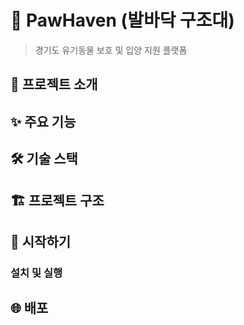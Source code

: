 # 🐾 PawHaven (발바닥 구조대)

> 경기도 유기동물 보호 및 입양 지원 플랫폼

## 📖 프로젝트 소개

## ✨ 주요 기능

## 🛠 기술 스택

## 🏗 프로젝트 구조

## 🚀 시작하기

### 설치 및 실행

## 🌐 배포
